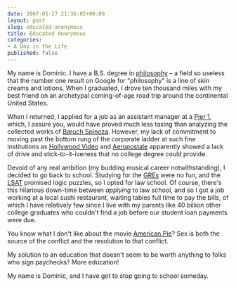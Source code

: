 ```yaml
---
date: 2007-05-27 21:36:02+00:00
layout: post
slug: educated-anonymous
title: Educated Anonymous
categories:
- A Day in the Life
published: false
---
```


My name is Dominic. I have a B.S. degree in [philosophy](http://www.philosophy.com) – a field so useless that the number one result on Google for "philosophy" is a line of skin creams and lotions. When I graduated, I drove ten thousand miles with my best friend on an archetypal coming-of-age road trip around the continental United States.

When I returned, I applied for a job as an assistant manager at a [Pier 1](http://www.cpsc.gov/cpscpub/prerel/prhtml07/07182.html), which, I assure you, would have proved much less taxing than analyzing the collected works of [Baruch Spinoza](http://en.wikipedia.org/wiki/Baruch_Spinoza). However, my lack of commitment to moving past the bottom rung of the corporate ladder at such fine institutions as [Hollywood Video](http://www.huffingtonpost.com/2012/07/05/hollywood-video-bankruptcy_n_1652385.html) and [Aeropostale](http://blogs.wsj.com/moneybeat/2014/01/27/aeropostale-a-buyout-soon-is-the-only-reason-to-buy/) apparently showed a lack of drive and stick-to-it-iveness that no college degree could provide.

Devoid of any real ambition (my budding musical career notwithstanding), I decided to go back to school. Studying for the [GREs](http://en.wikipedia.org/wiki/Graduate_Record_Examination) were no fun, and the [LSAT](http://en.wikipedia.org/wiki/LSAT) promised logic puzzles, so I opted for law school. Of course, there's this hilarious down-time between *applying* to law school, and so I got a job working at a local sushi restaurant, waiting tables full time to pay the bills, of which I have relatively few since I live with my parents like 40 billion other college graduates who couldn't find a job before our student loan payments were due.

You know what I don't like about the movie [American Pie](http://www.imdb.com/title/tt0163651/)? Sex is both the source of the conflict and the resolution to that conflict.

My solution to an education that doesn't seem to be worth anything to folks who sign paychecks? More education! 

My name is Dominic, and I have got to stop going to school someday.
